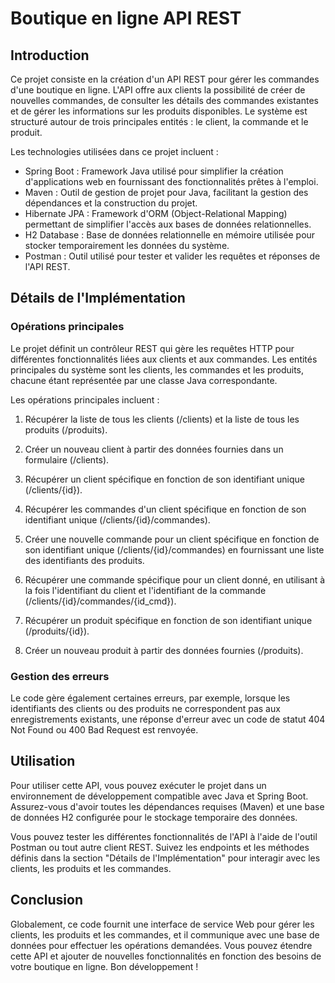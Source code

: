 # Boutique en ligne API REST

## Introduction

Ce projet consiste en la création d'un API REST pour gérer les commandes d'une boutique en ligne. L'API offre aux clients la possibilité de créer de nouvelles commandes, de consulter les détails des commandes existantes et de gérer les informations sur les produits disponibles. Le système est structuré autour de trois principales entités : le client, la commande et le produit.

Les technologies utilisées dans ce projet incluent :

- Spring Boot : Framework Java utilisé pour simplifier la création d'applications web en fournissant des fonctionnalités prêtes à l'emploi.
- Maven : Outil de gestion de projet pour Java, facilitant la gestion des dépendances et la construction du projet.
- Hibernate JPA : Framework d'ORM (Object-Relational Mapping) permettant de simplifier l'accès aux bases de données relationnelles.
- H2 Database : Base de données relationnelle en mémoire utilisée pour stocker temporairement les données du système.
- Postman : Outil utilisé pour tester et valider les requêtes et réponses de l'API REST.

## Détails de l'Implémentation

### Opérations principales

Le projet définit un contrôleur REST qui gère les requêtes HTTP pour différentes fonctionnalités liées aux clients et aux commandes. Les entités principales du système sont les clients, les commandes et les produits, chacune étant représentée par une classe Java correspondante.

Les opérations principales incluent :

1. Récupérer la liste de tous les clients (/clients) et la liste de tous les produits (/produits).

2. Créer un nouveau client à partir des données fournies dans un formulaire (/clients).

3. Récupérer un client spécifique en fonction de son identifiant unique (/clients/{id}).

4. Récupérer les commandes d'un client spécifique en fonction de son identifiant unique (/clients/{id}/commandes).

5. Créer une nouvelle commande pour un client spécifique en fonction de son identifiant unique (/clients/{id}/commandes) en fournissant une liste des identifiants des produits.

6. Récupérer une commande spécifique pour un client donné, en utilisant à la fois l'identifiant du client et l'identifiant de la commande (/clients/{id}/commandes/{id_cmd}).

7. Récupérer un produit spécifique en fonction de son identifiant unique (/produits/{id}).

8. Créer un nouveau produit à partir des données fournies (/produits).

### Gestion des erreurs

Le code gère également certaines erreurs, par exemple, lorsque les identifiants des clients ou des produits ne correspondent pas aux enregistrements existants, une réponse d'erreur avec un code de statut 404 Not Found ou 400 Bad Request est renvoyée.

## Utilisation

Pour utiliser cette API, vous pouvez exécuter le projet dans un environnement de développement compatible avec Java et Spring Boot. Assurez-vous d'avoir toutes les dépendances requises (Maven) et une base de données H2 configurée pour le stockage temporaire des données.

Vous pouvez tester les différentes fonctionnalités de l'API à l'aide de l'outil Postman ou tout autre client REST. Suivez les endpoints et les méthodes définis dans la section "Détails de l'Implémentation" pour interagir avec les clients, les produits et les commandes.

## Conclusion

Globalement, ce code fournit une interface de service Web pour gérer les clients, les produits et les commandes, et il communique avec une base de données pour effectuer les opérations demandées. Vous pouvez étendre cette API et ajouter de nouvelles fonctionnalités en fonction des besoins de votre boutique en ligne. Bon développement !
